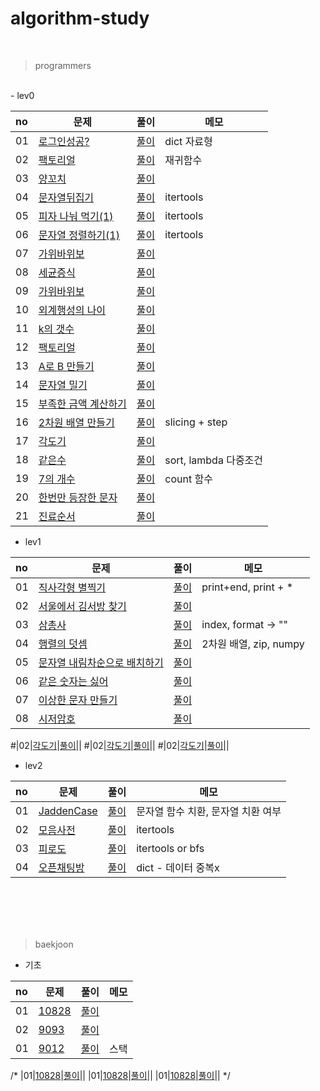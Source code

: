 # algorithm-study
<br>

> programmers
<br>
- lev0

|no|문제|풀이|메모|
|:---|---|---|---|
|01|[로그인성공?](https://school.programmers.co.kr/learn/courses/30/lessons/120883)|[풀이](https://github.com/wan0911/algorithm-study/tree/main/programmers/%EB%A1%9C%EA%B7%B8%EC%9D%B8%EC%84%B1%EA%B3%B5%3F)|dict 자료형|
|02|[팩토리얼](https://school.programmers.co.kr/learn/courses/30/lessons/120848)|[풀이](https://github.com/wan0911/algorithm-study/tree/main/programmers/%ED%8C%A9%ED%86%A0%EB%A6%AC%EC%96%BC)|재귀함수|
|03|[양꼬치](https://school.programmers.co.kr/learn/courses/30/lessons/120875)|[풀이](https://github.com/wan0911/algorithm-study/tree/main/programmers/%EC%96%91%EA%BC%AC%EC%B9%98)||
|04|[문자열뒤집기]()|[풀이]()|itertools|
|05|[피자 나눠 먹기(1)]()|[풀이]()|itertools|
|06|[문자열 정렬하기(1)]()|[풀이]()|itertools|
|07|[가위바위보]()|[풀이]()||
|08|[세균증식]()|[풀이]()||
|09|[가위바위보]()|[풀이]()||
|10|[외계행성의 나이]()|[풀이]()||
|11|[k의 갯수]()|[풀이]()||
|12|[팩토리얼]()|[풀이]()||
|13|[A로 B 만들기]()|[풀이]()||
|14|[문자열 밀기]()|[풀이]()||
|15|[부족한 금액 계산하기]()|[풀이]()||
|16|[2차원 배열 만들기]()|[풀이](https://github.com/wan0911/algorithm-study/tree/main/programmers/2%EC%B0%A8%EC%9B%90%EB%B0%B0%EC%97%B4%EB%A7%8C%EB%93%A4%EA%B8%B0)|slicing + step|
|17|[각도기]()|[풀이]()||
|18|[같은수](https://school.programmers.co.kr/learn/courses/30/lessons/120890)|[풀이](https://github.com/wan0911/algorithm-study/tree/main/programmers/%EA%B0%99%EC%9D%80%EC%88%98)|sort, lambda 다중조건|
|19|[7의 개수](https://github.com/wan0911/algorithm-study/tree/main/programmers/7%EC%9D%98%EA%B0%9C%EC%88%98)|[풀이](https://github.com/wan0911/algorithm-study/tree/main/programmers/7%EC%9D%98%EA%B0%9C%EC%88%98)|count 함수|
|20|[한번만 등장한 문자](https://school.programmers.co.kr/learn/courses/30/lessons/120896)|[풀이](https://github.com/wan0911/algorithm-study/tree/main/programmers/%ED%95%9C%EB%B2%88%EB%A7%8C%EB%93%B1%EC%9E%A5%ED%95%9C%EB%AC%B8%EC%9E%90)||
|21|[진료순서 ](https://school.programmers.co.kr/learn/courses/30/lessons/120835)|[풀이](https://github.com/wan0911/algorithm-study/tree/main/programmers/%EC%A7%84%EB%A3%8C%EC%88%9C%EC%84%9C)||


- lev1

|no|문제|풀이|메모|
|:---|---|---|---|
|01|[직사각형 별찍기](https://school.programmers.co.kr/learn/courses/30/lessons/12969)|[풀이](https://github.com/wan0911/algorithm-study/tree/main/programmers/%EC%A7%81%EC%82%AC%EA%B0%81%ED%98%95%EB%B3%84%EC%B0%8D%EA%B8%B0)|print+end, print + *|
|02|[서울에서 김서방 찾기](https://school.programmers.co.kr/learn/courses/30/lessons/12919)|[풀이](https://github.com/wan0911/algorithm-study/tree/main/programmers/%EC%84%9C%EC%9A%B8%EC%97%90%EC%84%9C%EA%B9%80%EC%84%9C%EB%B0%A9%EC%B0%BE%EA%B8%B0)||
|03|[삼총사]()|[풀이]()|index, format -> ""|
|04|[행렬의 덧셈](https://school.programmers.co.kr/learn/courses/30/lessons/12950)|[풀이](https://github.com/wan0911/algorithm-study/tree/main/programmers/%ED%96%89%EB%A0%AC%EC%9D%98%EB%8D%A7%EC%85%88)|2차원 배열, zip, numpy|
|05|[문자열 내림차순으로 배치하기]()|[풀이]()||
|06|[같은 숫자는 싫어](https://school.programmers.co.kr/learn/courses/30/lessons/12906/solution_groups?language=python3&type=my)|[풀이]()||
|07|[이상한 문자 만들기](https://school.programmers.co.kr/learn/courses/30/lessons/12930)|[풀이]()||
|08|[시저암호](https://school.programmers.co.kr/learn/courses/30/lessons/12926)|[풀이]()||



#|02|[각도기]()|[풀이]()||
#|02|[각도기]()|[풀이]()||
#|02|[각도기]()|[풀이]()||



- lev2

|no|문제|풀이|메모|
|:---|---|---|---|
|01|[JaddenCase](https://school.programmers.co.kr/learn/courses/30/lessons/12951)|[풀이](https://github.com/wan0911/algorithm-study/blob/main/programmers/JaddenCase/Jaddencase.py)|문자열 함수 치환, 문자열 치환 여부|
|02|[모음사전](https://school.programmers.co.kr/learn/courses/30/lessons/84512)|[풀이](https://github.com/wan0911/algorithm-study/tree/main/programmers/%EB%AA%A8%EC%9D%8C%EC%82%AC%EC%A0%84)|itertools|
|03|[피로도](https://school.programmers.co.kr/learn/courses/30/lessons/87946)|[풀이](https://school.programmers.co.kr/learn/courses/30/lessons/87946)|itertools or bfs|
|04|[오픈채팅방](https://github.com/wan0911/algorithm-study/tree/main/programmers/%EC%98%A4%ED%94%88%EC%B1%84%ED%8C%85%EB%B0%A9)|[풀이](https://github.com/wan0911/algorithm-study/tree/main/programmers/%EC%98%A4%ED%94%88%EC%B1%84%ED%8C%85%EB%B0%A9)|dict - 데이터 중복x|


<br><br><br><br>
> baekjoon

- 기초

|no|문제|풀이|메모|
|:---|---|---|---|
|01|[10828]()|[풀이]()||
|02|[9093]()|[풀이]()||
|01|[9012](https://www.acmicpc.net/problem/9012)|[풀이](https://github.com/wan0911/algorithm-study/blob/main/baekjoon/%EA%B8%B0%EC%B4%88/9012.py)|스택|




/*
|01|[10828]()|[풀이]()||
|01|[10828]()|[풀이]()||
|01|[10828]()|[풀이]()||
*/
